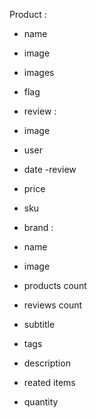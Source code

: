 Product : 
- name
- image
- images 
- flag

- review :
- image 
- user
- date
-review

- price
- sku

- brand :
- name 
- image
- products count

- reviews count
- subtitle
- tags
- description
- reated items
- quantity